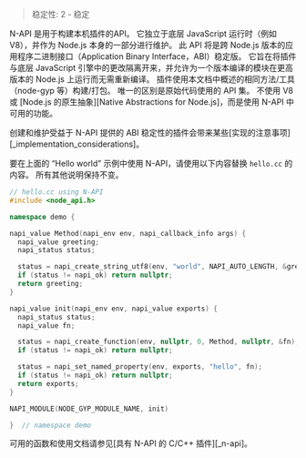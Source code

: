 
> 稳定性: 2 - 稳定

N-API 是用于构建本机插件的API。
它独立于底层 JavaScript 运行时（例如 V8），并作为 Node.js 本身的一部分进行维护。
此 API 将是跨 Node.js 版本的应用程序二进制接口（Application Binary Interface，ABI）稳定版。
它旨在将插件与底层 JavaScript 引擎中的更改隔离开来，并允许为一个版本编译的模块在更高版本的 Node.js 上运行而无需重新编译。
插件使用本文档中概述的相同方法/工具（node-gyp 等）构建/打包。
唯一的区别是原始代码使用的 API 集。
不使用 V8 或 [Node.js 的原生抽象][Native Abstractions for Node.js]，而是使用 N-API 中可用的功能。

创建和维护受益于 N-API 提供的 ABI 稳定性的插件会带来某些[实现的注意事项][_implementation_considerations]。

要在上面的 “Hello world” 示例中使用 N-API，请使用以下内容替换 `hello.cc` 的内容。
所有其他说明保持不变。

```cpp
// hello.cc using N-API
#include <node_api.h>

namespace demo {

napi_value Method(napi_env env, napi_callback_info args) {
  napi_value greeting;
  napi_status status;

  status = napi_create_string_utf8(env, "world", NAPI_AUTO_LENGTH, &greeting);
  if (status != napi_ok) return nullptr;
  return greeting;
}

napi_value init(napi_env env, napi_value exports) {
  napi_status status;
  napi_value fn;

  status = napi_create_function(env, nullptr, 0, Method, nullptr, &fn);
  if (status != napi_ok) return nullptr;

  status = napi_set_named_property(env, exports, "hello", fn);
  if (status != napi_ok) return nullptr;
  return exports;
}

NAPI_MODULE(NODE_GYP_MODULE_NAME, init)

}  // namespace demo
```

可用的函数和使用文档请参见[具有 N-API 的 C/C++ 插件][_n-api]。

